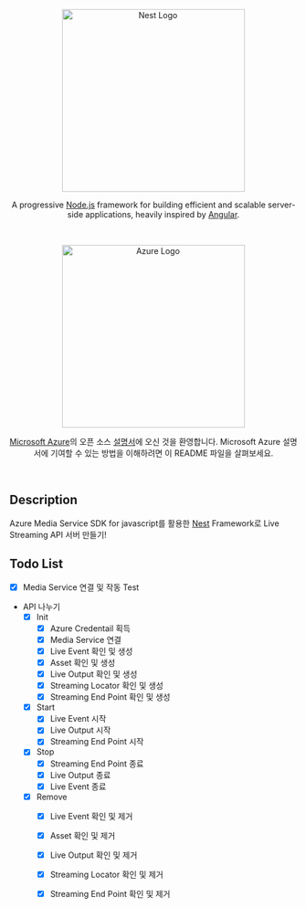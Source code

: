 <p align="center">
  <a href="http://nestjs.com/" target="blank"><img src="https://nestjs.com/img/logo_text.svg" width="320" alt="Nest Logo" /></a>
</p>

  
  <p align="center">A progressive <a href="http://nodejs.org" target="blank">Node.js</a> framework for building efficient and scalable server-side applications, heavily inspired by <a href="https://angular.io" target="blank">Angular</a>.</p>
    <p align="center">

<br>
<p align="center">
  <a href="https://azure.microsoft.com/ko-kr/" target="blank"><img src="https://upload.wikimedia.org/wikipedia/commons/thumb/a/a8/Microsoft_Azure_Logo.svg/800px-Microsoft_Azure_Logo.svg.png" width="320", alt="Azure Logo"></a>
</p>
<p align="center">
<a href="https://azure.microsoft.com/" target="blank">Microsoft Azure</a>의 오픈 소스 <a href="https://docs.microsoft.com/azure", target="blank">설명서</a>에 오신 것을 환영합니다. Microsoft Azure 설명서에 기여할 수 있는 방법을 이해하려면 이 README 파일을 살펴보세요.
</p>
<br>

## Description

Azure Media Service SDK for javascript를 활용한 [Nest](https://github.com/nestjs/nest) Framework로 Live Streaming API 서버 만들기!


## Todo List
- [x] Media Service 연결 및 작동 Test
- API 나누기
  - [x] Init
    - [x] Azure Credentail 획득
    - [x] Media Service 연결
    - [x] Live Event 확인 및 생성
    - [x] Asset 확인 및 생성
    - [x] Live Output 확인 및 생성
    - [x] Streaming Locator 확인 및 생성
    - [x] Streaming End Point 확인 및 생성 

  - [x] Start
    - [x] Live Event 시작
    - [x] Live Output 시작
    - [x] Streaming End Point 시작

  - [x] Stop
    - [x] Streaming End Point 종료
    - [x] Live Output 종료
    - [x] Live Event 종료

  - [x] Remove
    - [x] Live Event 확인 및 제거
    - [x] Asset 확인 및 제거
    - [x] Live Output 확인 및 제거
    - [x] Streaming Locator 확인 및 제거
    - [x] Streaming End Point 확인 및 제거 
   